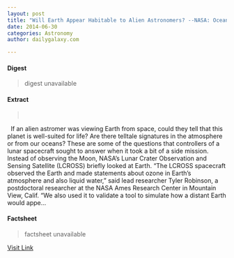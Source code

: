 ```yaml
---
layout: post
title: "Will Earth Appear Habitable to Alien Astronomers? --NASA: Ocean Glint May be a Clue (Today's Most Popular)"
date: 2014-06-30
categories: Astronomy
author: dailygalaxy.com

---
```



#### Digest
>digest unavailable

#### Extract
>     If an alien astromer was viewing Earth from space, could they tell that this planet is well-suited for life? Are there telltale signatures in the atmosphere or from our oceans? These are some of the questions that controllers of a lunar spacecraft sought to answer when it took a bit of a side mission. Instead of observing the Moon, NASA’s Lunar Crater Observation and Sensing Satellite (LCROSS) briefly looked at Earth. “The LCROSS spacecraft observed the Earth and made statements about ozone in Earth’s atmosphere and also liquid water,” said lead researcher Tyler Robinson, a postdoctoral researcher at the NASA Ames Research Center in Mountain View, Calif. “We also used it to validate a tool to simulate how a distant Earth would appe...

#### Factsheet
>factsheet unavailable

[Visit Link](http://feedproxy.google.com/~r/TheDailyGalaxyNewsFromPlanetEarthBeyond/~3/wLDJ9UlCwZk/would-earth-appear-habitable-to-an-alien-astronomer-nasa-ocean-glint-may-be-a-clue.html)


